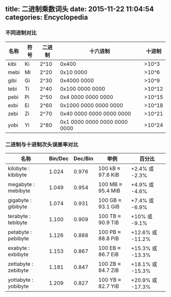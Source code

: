 title: 二进制乘数词头
date: 2015-11-22 11:04:54
categories: Encyclopedia
---

### 不同进制对比

| 名称 | 符号 | 二进制 | 十六进制 | 十进制 |
| --- | --- | ----- | ------- | ----- |
| kibi | Ki | 2^10 | 0x400 | \>10^3 |
| mebi | Mi | 2^20 | 0x10 0000 | \>10^6 |
| gibi | Gi | 2^30 | 0x4000 0000 | \>10^9 |
| tebi | Ti | 2^40 | 0x100 0000 0000 | \>10^12 |
| pebi | Pi | 2^50 | 0x4 0000 0000 0000 | \>10^15 |
| exbi | Ei | 2^60 | 0x1000 0000 0000 0000 | \>10^18 |
| zebi | Zi | 2^70 | 0x40 0000 0000 0000 0000 | \>10^21 |
| yobi | Yi | 2^80 | 0x1 0000 0000 0000 0000 0000 | \>10^24 |

### 二进制与十进制次头误差率对比

| 名称 | Bin/Dec | Dec/Bin | 举例 | 百分比 |
| --- | ------- | ------- | --- | ------ |
| kilobyte : kibibyte | 1.024 | 0.976 | 100 kB ≈ 97.6 KiB | +2.4% 或 -2.3% |
| megabyte : mebibyte | 1.049 | 0.954 | 100 MB ≈ 95.4 MiB | +4.9% 或 -4.6% |
| gigabyte : gibibyte | 1.074 | 0.931 | 100 GB ≈ 93.1 GiB | +7.4% 或 -6.9% |
| terabyte : tebibyte | 1.100 | 0.909 | 100 TB ≈ 90.9 TiB | +10% 或 -9.1% |
| petabyte : pebibyte | 1.126 | 0.888 | 100 PB ≈ 88.8 PiB | +12.6% 或 -11.2% |
| exabyte : exbibyte | 1.153 | 0.867 | 100 EB ≈ 86.7 EiB | +15.3% 或 -13.3% |
| zettabyte : zebibyte | 1.181 | 0.847 | 100 ZB ≈ 84.7 ZiB | +18.1% 或 -15.3% |
| yottabyte : yobibyte | 1.209 | 0.827 | 100 YB ≈ 82.7 YiB | +20.9% 或 -17.3% |